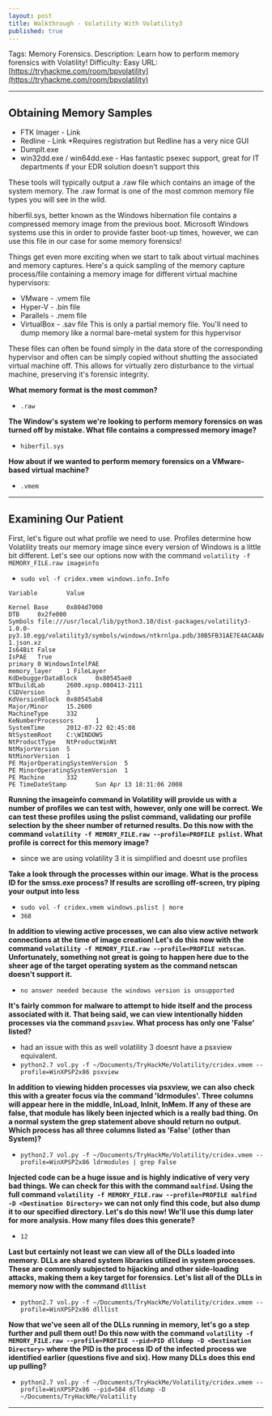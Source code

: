 ```yaml
---
layout: post
title: Walkthrough - Volatility With Volatility3
published: true
---
```


Tags: Memory Forensics.
Description: Learn how to perform memory forensics with Volatility!
Difficulty: Easy
URL: [https://tryhackme.com/room/bpvolatility](https://tryhackme.com/room/bpvolatility)

* * *

## Obtaining Memory Samples

-    FTK Imager - Link
-    Redline - Link *Requires registration but Redline has a very nice GUI
-    DumpIt.exe
-    win32dd.exe / win64dd.exe - Has fantastic psexec support, great for IT departments if your EDR solution doesn't support this

These tools will typically output a .raw file which contains an image of the system memory. The .raw format is one of the most common memory file types you will see in the wild.

hiberfil.sys, better known as the Windows hibernation file contains a compressed memory image from the previous boot. Microsoft Windows systems use this in order to provide faster boot-up times, however, we can use this file in our case for some memory forensics!


Things get even more exciting when we start to talk about virtual machines and memory captures. Here's a quick sampling of the memory capture process/file containing a memory image for different virtual machine hypervisors:

-    VMware - .vmem file
-    Hyper-V - .bin file
-    Parallels - .mem file
-    VirtualBox - .sav file This is only a partial memory file. You'll need to dump memory like a normal bare-metal system for this hypervisor

These files can often be found simply in the data store of the corresponding hypervisor and often can be simply copied without shutting the associated virtual machine off. This allows for virtually zero disturbance to the virtual machine, preserving it's forensic integrity.

**What memory format is the most common?**

- `.raw`

**The Window's system we're looking to perform memory forensics on was turned off by mistake. What file contains a compressed memory image?**

- `hiberfil.sys`

**How about if we wanted to perform memory forensics on a VMware-based virtual machine?**

- `.vmem`

* * * 

## Examining Our Patient 

First, let's figure out what profile we need to use. Profiles determine how Volatility treats our memory image since every version of Windows is a little bit different. Let's see our options now with the command `volatility -f MEMORY_FILE.raw imageinfo`

- `sudo vol -f cridex.vmem windows.info.Info`

```
Variable        Value

Kernel Base     0x804d7000
DTB     0x2fe000
Symbols file:///usr/local/lib/python3.10/dist-packages/volatility3-1.0.0-py3.10.egg/volatility3/symbols/windows/ntkrnlpa.pdb/30B5FB31AE7E4ACAABA750AA241FF331-1.json.xz
Is64Bit False
IsPAE   True
primary 0 WindowsIntelPAE
memory_layer    1 FileLayer
KdDebuggerDataBlock     0x80545ae0
NTBuildLab      2600.xpsp.080413-2111
CSDVersion      3
KdVersionBlock  0x80545ab8
Major/Minor     15.2600
MachineType     332
KeNumberProcessors      1
SystemTime      2012-07-22 02:45:08
NtSystemRoot    C:\WINDOWS
NtProductType   NtProductWinNt
NtMajorVersion  5
NtMinorVersion  1
PE MajorOperatingSystemVersion  5
PE MinorOperatingSystemVersion  1
PE Machine      332
PE TimeDateStamp        Sun Apr 13 18:31:06 2008
```

**Running the imageinfo command in Volatility will provide us with a number of profiles we can test with, however, only one will be correct. We can test these profiles using the pslist command, validating our profile selection by the sheer number of returned results. Do this now with the command `volatility -f MEMORY_FILE.raw --profile=PROFILE pslist`. What profile is correct for this memory image?**

- since we are using volatility 3 it is simplified and doesnt use profiles

**Take a look through the processes within our image. What is the process ID for the smss.exe process? If results are scrolling off-screen, try piping your output into less**

- `sudo vol -f cridex.vmem windows.pslist | more`
- `368`

**In addition to viewing active processes, we can also view active network connections at the time of image creation! Let's do this now with the command `volatility -f MEMORY_FILE.raw --profile=PROFILE netscan`. Unfortunately, something not great is going to happen here due to the sheer age of the target operating system as the command netscan doesn't support it.**

- `no answer needed because the windows version is unsupported`

**It's fairly common for malware to attempt to hide itself and the process associated with it. That being said, we can view intentionally hidden processes via the command `psxview`. What process has only one 'False' listed?**

- had an issue with this as well volatility 3 doesnt have a psxview equivalent.
- `python2.7 vol.py -f ~/Documents/TryHackMe/Volatility/cridex.vmem --profile=WinXPSP2x86 psxview`

**In addition to viewing hidden processes via psxview, we can also check this with a greater focus via the command 'ldrmodules'. Three columns will appear here in the middle, InLoad, InInit, InMem. If any of these are false, that module has likely been injected which is a really bad thing. On a normal system the grep statement above should return no output. Which process has all three columns listed as 'False' (other than System)?**

- `python2.7 vol.py -f ~/Documents/TryHackMe/Volatility/cridex.vmem --profile=WinXPSP2x86 ldrmodules | grep False`

**Injected code can be a huge issue and is highly indicative of very very bad things. We can check for this with the command `malfind`. Using the full command `volatility -f MEMORY_FILE.raw --profile=PROFILE malfind -D <Destination Directory>` we can not only find this code, but also dump it to our specified directory. Let's do this now! We'll use this dump later for more analysis. How many files does this generate?**

- `12`

**Last but certainly not least we can view all of the DLLs loaded into memory. DLLs are shared system libraries utilized in system processes. These are commonly subjected to hijacking and other side-loading attacks, making them a key target for forensics. Let's list all of the DLLs in memory now with the command `dlllist`**

- `python2.7 vol.py -f ~/Documents/TryHackMe/Volatility/cridex.vmem --profile=WinXPSP2x86 dlllist`

**Now that we've seen all of the DLLs running in memory, let's go a step further and pull them out! Do this now with the command `volatility -f MEMORY_FILE.raw --profile=PROFILE --pid=PID dlldump -D <Destination Directory>` where the PID is the process ID of the infected process we identified earlier (questions five and six). How many DLLs does this end up pulling?**

- `python2.7 vol.py -f ~/Documents/TryHackMe/Volatility/cridex.vmem --profile=WinXPSP2x86 --pid=584 dlldump -D ~/Documents/TryHackMe/Volatility`

* * * 


